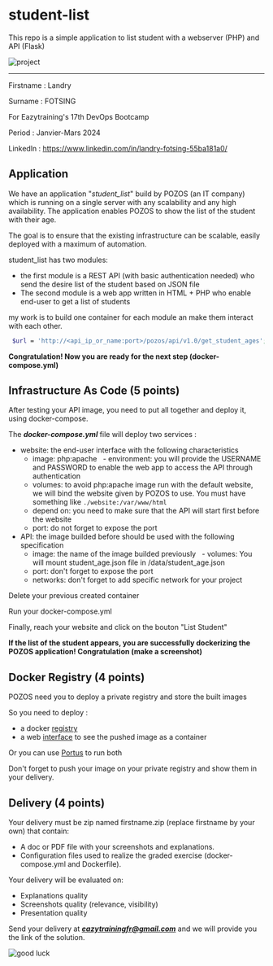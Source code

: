 # student-list 
This repo is a simple application to list student with a webserver (PHP) and API (Flask)

![project](https://user-images.githubusercontent.com/18481009/84582395-ba230b00-adeb-11ea-9453-22ed1be7e268.jpg)


------------


Firstname : Landry

Surname : FOTSING

For Eazytraining's 17th DevOps Bootcamp

Period : Janvier-Mars 2024

Linkedln : https://www.linkedin.com/in/landry-fotsing-55ba181a0/
 

## Application


We have an application "*student_list*" build by POZOS (an IT company) which is running on a single server with any scalability and any high availability. The application  enables POZOS to show the list of the student with their age.

The goal is to ensure that the existing infrastructure can be scalable, easily deployed with a maximum of automation.

student_list has two modules:

- the first module is a REST API (with basic authentication needed) who send the desire list of the student based on JSON file
- The second module is a web app written in HTML + PHP who enable end-user to get a list of students

my work is to build one container for each module an make them interact with each other.


```bash 
 $url = 'http://<api_ip_or_name:port>/pozos/api/v1.0/get_student_ages';
 ```


**Congratulation! Now you are ready for the next step (docker-compose.yml)**

## Infrastructure As Code (5 points)

After testing your API image, you need to put all together and deploy it, using docker-compose.

The ***docker-compose.yml*** file will deploy two services :

- website: the end-user interface with the following characteristics
   - image: php:apache
   - environment: you will provide the USERNAME and PASSWORD to enable the web app to access the API through authentication
   - volumes: to avoid php:apache image run with the default website, we will bind the website given by POZOS to use. You must have something like
`./website:/var/www/html`
   - depend on: you need to make sure that the API will start first before the website
   - port: do not forget to expose the port
- API: the image builded before should be used with the following specification
   - image: the name of the image builded previously
   - volumes: You will mount student_age.json file in /data/student_age.json
   - port: don't forget to expose the port
   - networks: don't forget to add specific network for your project

Delete your previous created container

Run your docker-compose.yml

Finally, reach your website and click on the bouton "List Student"

**If the list of the student appears, you are successfully dockerizing the POZOS application! Congratulation (make a screenshot)**

## Docker Registry (4 points)

POZOS need you to deploy a private registry and store the built images

So you need to deploy :

- a docker [registry](https://docs.docker.com/registry/ "registry")
- a web [interface](https://hub.docker.com/r/joxit/docker-registry-ui/ "interface") to see the pushed image as a container

Or you can use [Portus](http://port.us.org/ "Portus") to run both

Don't forget to push your image on your private registry and show them in your delivery.

## Delivery (4 points)

Your delivery must be zip named firstname.zip (replace firstname by your own) that contain:

- A doc or PDF file with your screenshots and explanations.
- Configuration files used to realize the graded exercise (docker-compose.yml and Dockerfile).

Your delivery will be evaluated on:

- Explanations quality
- Screenshots quality (relevance, visibility)
- Presentation quality

Send your delivery at ***eazytrainingfr@gmail.com*** and we will provide you the link of the solution.

![good luck](https://user-images.githubusercontent.com/18481009/84582398-cad38100-adeb-11ea-95e3-2a9d4c0d5437.gif)
